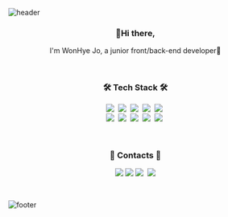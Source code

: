 ![header](https://capsule-render.vercel.app/api?type=wave&color=EADFF2&height=200&section=header&text=WonHye%20Jo&&fontColor=632a72&fontSize=70&animation=fadeIn&fontAlignY=30)


<h3 align="center"> 👋Hi there, </h3>
<p align="center">I'm WonHye Jo, a junior front/back-end developer🐣</p>
<br>

<h3 align="center">🛠 Tech Stack 🛠</h3>

<p align="center">
  <img src="https://img.shields.io/badge/Java-007396?style=flat-square&logo=Java&logoColor=white"/></a>&nbsp
  <img src="https://img.shields.io/badge/Spring-6DB33F?style=flat-square&logo=Spring&logoColor=white"/></a>&nbsp
  <img src="https://img.shields.io/badge/Javascript-fcd12a?style=flat-square&logo=javascript&logoColor=white"/></a>&nbsp 
  <img src="https://img.shields.io/badge/jQuery-0769AD?style=flat-square&logo=jQuery&logoColor=white"/></a>&nbsp 
  <img src="https://img.shields.io/badge/React-61DAFB?style=flat-square&logo=React&logoColor=white"/></a>&nbsp


  <br>
  <img src="https://img.shields.io/badge/Oracle-F80000?style=flat-square&logo=Oracle&logoColor=white"/></a>&nbsp 
  <img src="https://img.shields.io/badge/MariaDB-003545?style=flat-square&logo=MariaDB&logoColor=white"/></a>&nbsp
  <img src="https://img.shields.io/badge/PostgreSQL-4169E1?style=flat-square&logo=PostgreSQL&logoColor=white"/></a>&nbsp 
  <img src="https://img.shields.io/badge/HTML5-E34F26?style=flat-square&logo=HTML5&logoColor=white"/></a>&nbsp 
  <img src="https://img.shields.io/badge/CSS3-1572B6?style=flat-square&logo=CSS3s&logoColor=white"/></a>&nbsp 
</p>
 

<br>
<h3 align="center"> 🍒 Contacts 🍒 </h3>
<p align="center">
  <a href="https://www.instagram.com/1.hye/" target="_blank"><img src="https://img.shields.io/badge/Instagram-E4405F?style=flat-square&logo=Instagram&logoColor=FFFFFF"/></a>
  <a href="mailto:whcho97@gmail.com" target="_blank"><img src="https://img.shields.io/badge/Gmail-EA4335?style=flat-square&logo=Gmail&logoColor=FFFFFF"/></a>
  <a href="https://velog.io/@dnjsp" target="_blank"><img src="https://img.shields.io/badge/Tech%20Blog-11B48A?style=flat-square&logo=Vimeo&logoColor=white&link=https://velog.io/@hotoron"/></a>&nbsp
  <a href="https://dnjsp.notion.site/de7d0581eb5b49a1bfe278e14ba18d8a" target="_blank"><img src="https://img.shields.io/badge/About Me-8CA1AF?style=social&logo=Read the Docs"/></a>
</p>
<br>

![footer](https://capsule-render.vercel.app/api?type=wave&color=FEE5EB&height=170&section=footer)
